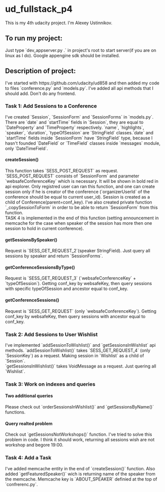 <h1> ud_fullstack_p4 </h1>
This is my 4th udacity project. I'm Alexey Ustinnikov.
<h2> To run my project:</h2>
Just type `dev_appserver.py .` in project's root to start server(if you are on linux as I do). Google appengine sdk should be installed.
<h2>Description of project:</h2>
I've started with https://github.com/udacity/ud858 and then added my code to files `conference.py` and `models.py`. I've added all api methods that I should add. Don't do any frontend.
<h3>Task 1: Add Sessions to a Conference</h3>
I've created `Session`, `SessionForm` and `SessionForms` in `models.py`. There are `date` and `startTime` fields in `Session`, they are equal to `DateProperty` and `TimeProperty` respectively. `name`, `highlights`, `speaker`, `duration`, `typeOfSession` are `StringField` classes.`date` and `startTime` fields inside `SessionForm` have `StringField` type, because I hasn't founded `DateField` or `TimeField` classes inside `messages`   module, only `DateTimeField`.<br>
<h4>createSession()</h4>
This function takes `SESS_POST_REQUEST` as request. `SESS_POST_REQUEST` consists of `SessionForm` and parameter `websafeConferenceKey` which is necessary. It will be shown in bold red in api explorer. Only registred user can ran this function, and one can create session only if he is creator of the conference (`organizerUserId` of the conference should be equal to current user_id). Session is created as a child of Conference(parent=conf_key).
I've also created private function `_copySessionToForm` in order to be able to return `SessionForm` from this function.<br>
TASK 4 is implemented in the end of this function (setting announcement in memcache for the case when speaker of the session has more then one session to hold in current conference).
<h4>getSessionsBySpeaker()</h4>
Request is `SESS_GET_REQUEST_2`(speaker StringField). Just query all sessions by speaker and return `SessionForms`.
<h4>getConferenceSessionsByType()</h4>
Request is `SESS_GET_REQUEST_3` (`websafeConferenceKey` + `typeOfSession`). Getting conf_key by websafeKey, then query sessions with specific typeOfSession and ancestor equal to conf_key.
<h4>getConferenceSessions()</h4>
Request is `SESS_GET_REQUEST` (only `websafeConferenceKey`). Getting conf_key by websafeKey, then query sessions with  ancestor equal to conf_key.
<h3>Task 2: Add Sessions to User Wishlist</h3>
I've implemented `addSessionToWishlist()` and `getSessionsInWishlist` api methods. 
`addSessionToWishlist()` takes `SESS_GET_REQUEST_4` (only `SessionKey`) as a request. Making session in `Wishlist` as a child of `Session`.<br>
`getSessionsInWishlist()` takes VoidMessage as a request. Just quering all `Wishlist`.
<h3>Task 3: Work on indexes and queries</h3>
<h4>Two additional queries</h4>
Please check out `orderSessionsInWishlist()` and `getSessionsByName()` functions.
<h4>Query realted problem</h4>
Check out `getSessionsNotWorkshops()` function. I've tried to solve this problem in code. I think it should work, returning all sessions wish are not workshop and begore 19:00.
<h3>Task 4: Add a Task</h3>
I've added memcache entity in the end of `createSession()` function. Also added `getFeaturedSpeaker()` wich is returning name of the speaker from the memcache. Memcache key is `ABOUT_SPEAKER` definied at the top of `confrerenc.py`.




